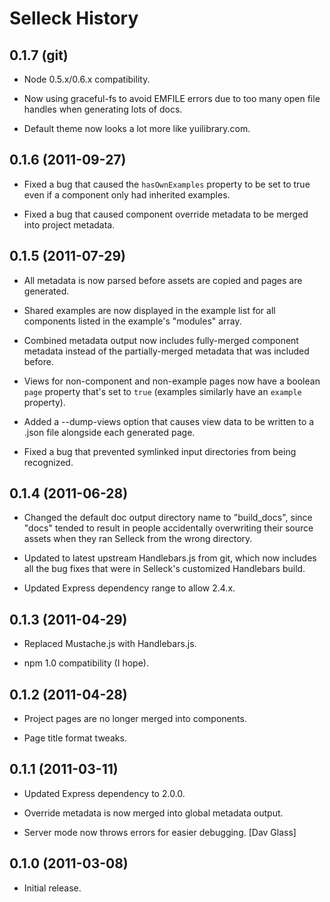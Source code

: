 Selleck History
===============

0.1.7 (git)
-----------

* Node 0.5.x/0.6.x compatibility.

* Now using graceful-fs to avoid EMFILE errors due to too many open file
  handles when generating lots of docs.

* Default theme now looks a lot more like yuilibrary.com.


0.1.6 (2011-09-27)
------------------

* Fixed a bug that caused the `hasOwnExamples` property to be set to true even
  if a component only had inherited examples.

* Fixed a bug that caused component override metadata to be merged into project
  metadata.

0.1.5 (2011-07-29)
------------------

* All metadata is now parsed before assets are copied and pages are generated.

* Shared examples are now displayed in the example list for all components
  listed in the example's "modules" array.

* Combined metadata output now includes fully-merged component metadata instead
  of the partially-merged metadata that was included before.

* Views for non-component and non-example pages now have a boolean `page`
  property that's set to `true` (examples similarly have an `example` property).

* Added a --dump-views option that causes view data to be written to a .json
  file alongside each generated page.

* Fixed a bug that prevented symlinked input directories from being recognized.


0.1.4 (2011-06-28)
------------------

* Changed the default doc output directory name to "build_docs", since "docs"
  tended to result in people accidentally overwriting their source assets when
  they ran Selleck from the wrong directory.

* Updated to latest upstream Handlebars.js from git, which now includes all
  the bug fixes that were in Selleck's customized Handlebars build.

* Updated Express dependency range to allow 2.4.x.


0.1.3 (2011-04-29)
------------------

* Replaced Mustache.js with Handlebars.js.

* npm 1.0 compatibility (I hope).


0.1.2 (2011-04-28)
------------------

* Project pages are no longer merged into components.

* Page title format tweaks.


0.1.1 (2011-03-11)
------------------

* Updated Express dependency to 2.0.0.

* Override metadata is now merged into global metadata output.

* Server mode now throws errors for easier debugging. [Dav Glass]


0.1.0 (2011-03-08)
------------------

* Initial release.
